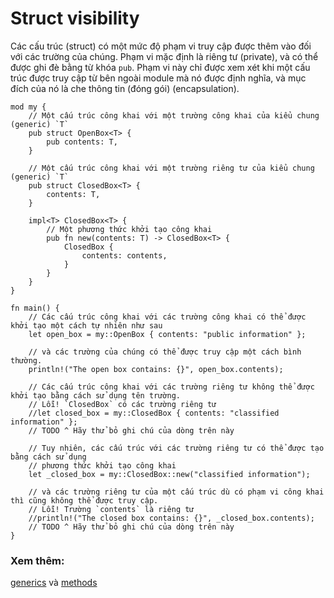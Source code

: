 # Struct visibility

Các cấu trúc (struct) có một mức độ phạm vi truy cập được thêm vào đối với các trường của chúng. Phạm vi mặc định là riêng tư (private), và có thể được ghi đè bằng từ khóa `pub`. Phạm vi này chỉ được xem xét khi một cấu trúc được truy cập từ bên ngoài module mà nó được định nghĩa, và mục đích của nó là che thông tin (đóng gói) (encapsulation).

```rust,editable
mod my {
    // Một cấu trúc công khai với một trường công khai của kiểu chung (generic) `T`
    pub struct OpenBox<T> {
        pub contents: T,
    }

    // Một cấu trúc công khai với một trường riêng tư của kiểu chung (generic) `T`
    pub struct ClosedBox<T> {
        contents: T,
    }

    impl<T> ClosedBox<T> {
        // Một phương thức khởi tạo công khai
        pub fn new(contents: T) -> ClosedBox<T> {
            ClosedBox {
                contents: contents,
            }
        }
    }
}

fn main() {
    // Các cấu trúc công khai với các trường công khai có thể được khởi tạo một cách tự nhiên như sau
    let open_box = my::OpenBox { contents: "public information" };

    // và các trường của chúng có thể được truy cập một cách bình thường.
    println!("The open box contains: {}", open_box.contents);

    // Các cấu trúc công khai với các trường riêng tư không thể được khởi tạo bằng cách sử dụng tên trường.
    // Lỗi! `ClosedBox` có các trường riêng tư
    //let closed_box = my::ClosedBox { contents: "classified information" };
    // TODO ^ Hãy thử bỏ ghi chú của dòng trên này

    // Tuy nhiên, các cấu trúc với các trường riêng tư có thể được tạo bằng cách sử dụng
    // phương thức khởi tạo công khai
    let _closed_box = my::ClosedBox::new("classified information");

    // và các trường riêng tư của một cấu trúc dù có phạm vi công khai thì cũng không thể được truy cập.
    // Lỗi! Trường `contents` là riêng tư
    //println!("The closed box contains: {}", _closed_box.contents);
    // TODO ^ Hãy thử bỏ ghi chú của dòng trên này
}
```

### Xem thêm:

[generics][generics] và [methods][methods]

[generics]: ../generics.md
[methods]: ../fn/methods.md
